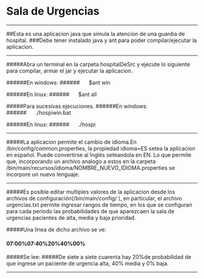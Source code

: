 # Sala de Urgencias
________

##Esta es una aplicacion java que simula la atencion de una guardia de hospital.
###Debe tener instalado java y ant para poder compilar/ejecutar la aplicacion.
________
#####Abra un terminal en la carpeta hospitalDeSrc y ejecute lo siguiente para compilar, armar el jar y ejecutar la aplicacion.


######En windows:
######&nbsp;&nbsp;&nbsp;&nbsp;&nbsp;&nbsp;$ant win
	
######En linux:
######&nbsp;&nbsp;&nbsp;&nbsp;&nbsp;&nbsp;$ant all
	

#####Para sucesivas ejecuciones.
######En windows:
######&nbsp;&nbsp;&nbsp;&nbsp;&nbsp;&nbsp;./hospiwin.bat
	
######En linux:
######&nbsp;&nbsp;&nbsp;&nbsp;&nbsp;&nbsp;./hospi
______
#####La aplicacion permite el cambio de idioma.En /bin/config/common.properties, la propiedad idioma=ES setea la aplicacion en español. Puede convertirse al Inglés seteandola en EN. Lo que permite que, incorporando un archivo analogo a estos en la carpeta /bin/main/recursos/idioma/NOMBRE\_NUEVO\_IDIOMA.properties se incorpore un nuevo lenguaje.
_____
#####Es posible editar multiples valores de la aplicacion desde los archivos de configuración(/bin/main/config/ ), en particular, el archivo urgencias.txt permite ingresar rangos de tiempo, en los que se configuran para cada periodo las probabilidades de que aparezcaen la sala de urgencias pacientes de alta, media y baja prioridad.

#####Una linea de dicho archivo se ve:

#### 07:00%07:40%20%40%00%

#####Se lee:
#####De siete a siete cuarenta hay 20%de probabilidad de que ingrese un paciente de urgencia alta, 40% media y 0% baja.
____